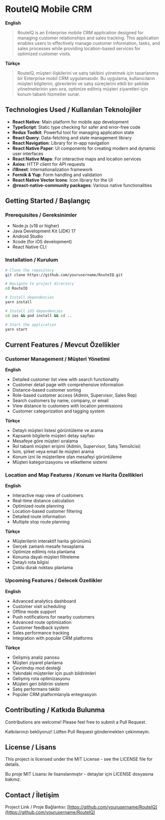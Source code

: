 # RouteIQ Mobile CRM

 **English**
> RouteIQ is an Enterprise mobile CRM application designed for managing customer relationships and sales tracking. This application enables users to effectively manage customer information, tasks, and sales processes while providing location-based services for optimized customer visits.

 **Türkçe**
> RouteIQ, müşteri ilişkilerini ve satış takibini yönetmek için tasarlanmış bir Enterprise mobil CRM uygulamasıdır. Bu uygulama, kullanıcıların müşteri bilgilerini, görevlerini ve satış süreçlerini etkili bir şekilde yönetmelerinin yanı sıra, optimize edilmiş müşteri ziyaretleri için konum tabanlı hizmetler sunar.

##  Technologies Used / Kullanılan Teknolojiler

- **React Native**: Main platform for mobile app development
- **TypeScript**: Static type checking for safer and error-free code
- **Redux Toolkit**: Powerful tool for managing application state
- **React Query**: Data-fetching and state management library
- **React Navigation**: Library for in-app navigation
- **React Native Paper**: UI components for creating modern and dynamic user interfaces
- **React Native Maps**: For interactive maps and location services
- **Axios**: HTTP client for API requests
- **i18next**: Internationalization framework
- **Formik & Yup**: Form handling and validation
- **React Native Vector Icons**: Icon library for the UI
- **@react-native-community packages**: Various native functionalities

##  Getting Started / Başlangıç

### Prerequisites / Gereksinimler

- Node.js (v18 or higher)
- Java Development Kit (JDK) 17
- Android Studio
- Xcode (for iOS development)
- React Native CLI

### Installation / Kurulum

```bash
# Clone the repository
git clone https://github.com/yourusername/RouteIQ.git

# Navigate to project directory
cd RouteIQ

# Install dependencies
yarn install

# Install iOS dependencies
cd ios && pod install && cd ..

# Start the application
yarn start
```

##  Current Features / Mevcut Özellikler

###  Customer Management / Müşteri Yönetimi

 **English**
- Detailed customer list view with search functionality
- Customer detail page with comprehensive information
- Distance-based customer sorting
- Role-based customer access (Admin, Supervisor, Sales Rep)
- Search customers by name, company, or email
- View distance to customers with location permissions
- Customer categorization and tagging system

 **Türkçe**
- Detaylı müşteri listesi görüntüleme ve arama
- Kapsamlı bilgilerle müşteri detay sayfası
- Mesafeye göre müşteri sıralama
- Rol tabanlı müşteri erişimi (Admin, Supervisor, Satış Temsilcisi)
- İsim, şirket veya email ile müşteri arama
- Konum izni ile müşterilere olan mesafeyi görüntüleme
- Müşteri kategorizasyonu ve etiketleme sistemi

###  Location and Map Features / Konum ve Harita Özellikleri

 **English**
- Interactive map view of customers
- Real-time distance calculation
- Optimized route planning
- Location-based customer filtering
- Detailed route information
- Multiple stop route planning

 **Türkçe**
- Müşterilerin interaktif harita görünümü
- Gerçek zamanlı mesafe hesaplama
- Optimize edilmiş rota planlama
- Konuma dayalı müşteri filtreleme
- Detaylı rota bilgisi
- Çoklu durak noktası planlama

###  Upcoming Features / Gelecek Özellikler

 **English**
- Advanced analytics dashboard
- Customer visit scheduling
- Offline mode support
- Push notifications for nearby customers
- Advanced route optimization
- Customer feedback system
- Sales performance tracking
- Integration with popular CRM platforms

 **Türkçe**
- Gelişmiş analiz panosu
- Müşteri ziyaret planlama
- Çevrimdışı mod desteği
- Yakındaki müşteriler için push bildirimleri
- Gelişmiş rota optimizasyonu
- Müşteri geri bildirim sistemi
- Satış performans takibi
- Popüler CRM platformlarıyla entegrasyon

##  Contributing / Katkıda Bulunma

Contributions are welcome! Please feel free to submit a Pull Request.

Katkılarınızı bekliyoruz! Lütfen Pull Request göndermekten çekinmeyin.

##  License / Lisans

This project is licensed under the MIT License - see the LICENSE file for details.

Bu proje MIT Lisansı ile lisanslanmıştır - detaylar için LICENSE dosyasına bakınız.

##  Contact / İletişim

Project Link / Proje Bağlantısı: [https://github.com/yourusername/RouteIQ](https://github.com/yourusername/RouteIQ)
